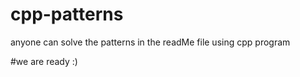 # cpp-patterns
anyone can solve the patterns in the readMe file  using cpp program







#we are ready :)
